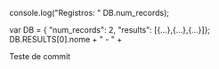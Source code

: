 
console.log("Registros: " DB.num_records);

var DB = { "num_records": 2, "results": [{...},{...},{...}]};
DB.RESULTS[0].nome + " - " + 

Teste de commit